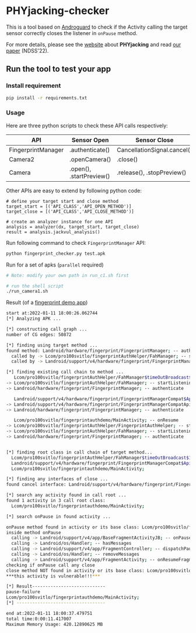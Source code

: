 # PHYjacking-checker

This is a tool based on [Androguard](https://github.com/androguard/androguard) to check if the Activity calling the target sensor correctly closes the listener in `onPause` method.

For more details, please see the [website](https://mobitec.ie.cuhk.edu.hk/phyjacking) about **PHYjacking** and read [our paper](#) (NDSS'22).

## Run the tool to test your app

### Install requirement

```sh
pip install -r requirements.txt
``` 

### Usage

Here are three python scripts to check these API calls respectively:

|  API   | Sensor Open  | Sensor Close  |File  |
|  ----  | ----  | ----  | ----  |
| FingerprintManager  | .authenticate() | CancellationSignal.cancel() | fingerprint_checker.py |
| Camera2  | .openCamera() | .close() | camera2_checker.py |
| Camera  | .open(), .startPreview() | .release(), .stopPreview() | camera1_checker.py |

Other APIs are easy to extend by following python code:
```
# define your target start and close method
target_start = [('API_CLASS','API_OPEN_METHOD')]
target_close = [('API_CLASS','API_CLOSE_METHOD')]

# create an analyzer instance for one API
analysis = analyzer(dx, target_start, target_close)
result = analysis.jackvul_analysis()
```

Run following command to check `FingerprintManager` API:

```sh
python fingerprint_checker.py test.apk
```

Run for a set of apks (`parallel` required)

```sh
# Note: modify your own path in run_c1.sh first

# run the shell script
./run_camera1.sh
```

Result (of a [fingerprint demo app](https://github.com/pro100svitlo/FingerprintAuthHelper/blob/master/sample/sample-release.apk?raw=true))
```sh
start at:2022-01-11 18:00:26.062744
[*] Analyzing APK ...

[*] constructing call graph ...
number of CG edges: 50872

[*] finding using target method ...
found method: Landroid/hardware/fingerprint/FingerprintManager; -- authenticate
  called by -> Lcom/pro100svitlo/fingerprintAuthHelper/FahManager; -- startListening$fingerprintauthhelper_release
  called by -> Landroid/support/v4/hardware/fingerprint/FingerprintManagerCompatApi23; -- authenticate

[*] finding existing call chain to method ...
   Lcom/pro100svitlo/fingerprintAuthHelper/FahManager$timeOutBroadcast$1; -- onReceive
-> Lcom/pro100svitlo/fingerprintAuthHelper/FahManager; -- startListening$fingerprintauthhelper_release
-> Landroid/hardware/fingerprint/FingerprintManager; -- authenticate

   Landroid/support/v4/hardware/fingerprint/FingerprintManagerCompat$Api23FingerprintManagerCompatImpl; -- authenticate
-> Landroid/support/v4/hardware/fingerprint/FingerprintManagerCompatApi23; -- authenticate
-> Landroid/hardware/fingerprint/FingerprintManager; -- authenticate

   Lcom/pro100svitlo/fingerprintauthdemo/MainActivity; -- onResume
-> Lcom/pro100svitlo/fingerprintAuthHelper/FingerprintAuthHelper; -- startListening
-> Lcom/pro100svitlo/fingerprintAuthHelper/FahManager; -- startListening$fingerprintauthhelper_release
-> Landroid/hardware/fingerprint/FingerprintManager; -- authenticate


[*] finding root class in call chain of target method...
  Lcom/pro100svitlo/fingerprintAuthHelper/FahManager$timeOutBroadcast$1;
  Landroid/support/v4/hardware/fingerprint/FingerprintManagerCompat$Api23FingerprintManagerCompatImpl;
  Lcom/pro100svitlo/fingerprintauthdemo/MainActivity;

[*] finding any interfaces of close ...
found cancel interface: Landroid/support/v4/hardware/fingerprint/FingerprintManagerCompat$FingerprintManagerCompatImpl; -- authenticate

[*] search any activity found in call root ...
found 1 activity in 3 call root class:
  Lcom/pro100svitlo/fingerprintauthdemo/MainActivity;

[*] search onPause in found activity ...

onPause method found in activity or its base class: Lcom/pro100svitlo/fingerprintauthdemo/MainActivity; : Landroid/support/v4/app/FragmentActivity;
inside method onPause
  calling -> Landroid/support/v4/app/BaseFragmentActivityJB; -- onPause
  calling -> Landroid/os/Handler; -- hasMessages
  calling -> Landroid/support/v4/app/FragmentController; -- dispatchPause
  calling -> Landroid/os/Handler; -- removeMessages
  calling -> Landroid/support/v4/app/FragmentActivity; -- onResumeFragments
checking if onPause call any close
close method NOT found in activity or its base class: Lcom/pro100svitlo/fingerprintauthdemo/MainActivity; : Landroid/support/v4/app/FragmentActivity; -- onPause
***this activity is vulnerable!!!***

[*] Result----------------------------
pause-failure
Lcom/pro100svitlo/fingerprintauthdemo/MainActivity;
[*] ----------------------------------

end at:2022-01-11 18:00:37.479751
total time:0:00:11.417007
Maximum Memory Usage: 420.12890625 MB
```
